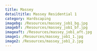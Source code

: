 ```yaml
---
title: Massey
detailtitle: Massey Residential 1
category: Hardscaping
imagebg: /Resources/massey_job1_bg.jpg
imagebf: /Resources/massey_job1_bf.jpg
imageaft: /Resources/massey_job1_aft.jpg
image1: /Resources/massey_job1_1.jpg
image2: /Resources/massey_job1_2.jpg
---
```

<div class="job_img_cont">
    <div class="job_img_col">
        <div class="job_img_holder">
            <img src="{{ image1 }}" alt="">
        </div>
    </div>
    <div class="job_img_col">
        <div class="job_img_holder">
            <img src="{{ image2 }}" alt="">
        </div>
    </div>
</div>